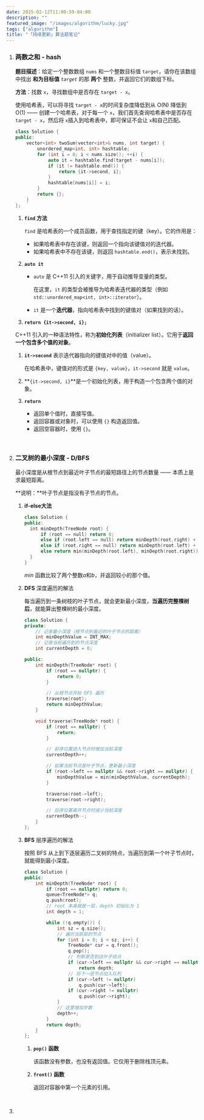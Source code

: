 ```yaml
---
date: 2025-02-12T11:00:59-04:00
description: ""
featured_image: "/images/algorithm/lucky.jpg"
tags: ["algorithm"]
title: "「持续更新」算法题笔记"
---
```


1. ### 两数之和 - hash

   **题目描述**：给定一个整数数组 `nums` 和一个整数目标值 `target`，请你在该数组中找出 **和为目标值** *`target`* 的那 **两个** 整数，并返回它们的数组下标。

   **方法**：找数 `x`，寻找数组中是否存在 `target - x`。

   使用哈希表，可以将寻找 `target - x`的时间复杂度降低到从 O(N) 降低到 O(1) —— 创建一个哈希表，对于每一个 `x`，我们首先查询哈希表中是否存在 `target - x`，然后将 `x`插入到哈希表中，即可保证不会让 `x`和自己匹配。

   ```c++
   class Solution {
   public:
       vector<int> twoSum(vector<int>& nums, int target) {
           unordered_map<int, int> hashtable;
           for (int i = 0; i < nums.size(); ++i) {
               auto it = hashtable.find(target - nums[i]);
               if (it != hashtable.end()) {
                   return {it->second, i};
               }
               hashtable[nums[i]] = i;
           }
           return {};
       }
   };
   ```
   
   1. **`find` 方法**
   
      `find` 是哈希表的一个成员函数，用于查找指定的键（key）。它的作用是：
   
      - 如果哈希表中存在该键，则返回一个指向该键值对的迭代器。
      - 如果哈希表中不存在该键，则返回 `hashtable.end()`，表示未找到。
   
   2. **`auto it`**
   
      - `auto` 是 C++11 引入的关键字，用于自动推导变量的类型。
   
        在这里，`it` 的类型会被推导为哈希表迭代器的类型（例如 `std::unordered_map<int, int>::iterator`）。
   
      - `it` 是一个**迭代器**，指向哈希表中找到的键值对（如果找到的话）。
   
      <!--more-->
   
   3.  **`return {it->second, i};`** 
   
      C++11 引入的一种语法特性，称为**初始化列表**（initializer list）。它用于**返回一个包含多个值的对象**。
   
      1. **`it->second`** 表示迭代器指向的键值对中的值（value）。
   
         在哈希表中，键值对的形式是 `{key, value}`，`it->second` 就是 `value`。
   
      2. **`{it->second, i}`**是一个初始化列表，用于构造一个包含两个值的对象。
   
      3. **`return`**
         - 返回单个值时，直接写值。
         - 返回容器或对象时，可以使用 `{}` 构造返回值。
         - 返回空容器时，使用 `{}`。
   
   



&nbsp;

2. ### 二叉树的最小深度 - D/BFS

   最小深度是从根节点到最近叶子节点的最短路径上的节点数量 —— 本质上是求最短距离。

   **说明：**叶子节点是指没有子节点的节点。
   
   1. **if-else大法**
   
      ```c++
      class Solution {
      public:
      	int minDepth(TreeNode root) {
      		if (root == null) return 0;
      		else if (root.left == null) return minDepth(root.right) + 1;
      		else if (root.right == null) return minDepth(root.left) + 1;
      		else return min(minDepth(root.left), minDepth(root.right)) + 1;
      	}
      }
      ```
   
      *min* 函数比较了两个整数*a*和*b*，并返回较小的那个值。
   
   2. **DFS** 深度遍历的解法
   
      每当遍历到一条树枝的叶子节点，就会更新最小深度，**当遍历完整棵树后**，就能算出整棵树的最小深度。
   
      ```c++
      class Solution {
      private:
          // 记录最小深度（根节点到最近的叶子节点的距离）
          int minDepthValue = INT_MAX;
          // 记录当前遍历到的节点深度
          int currentDepth = 0;
      
      public:
          int minDepth(TreeNode* root) {
              if (root == nullptr) {
                  return 0;
              }
      
              // 从根节点开始 DFS 遍历
              traverse(root);
              return minDepthValue;
          }
      
          void traverse(TreeNode* root) {
              if (root == nullptr) {
                  return;
              }
      
              // 前序位置进入节点时增加当前深度
              currentDepth++;
      
              // 如果当前节点是叶子节点，更新最小深度
              if (root->left == nullptr && root->right == nullptr) {
                  minDepthValue = min(minDepthValue, currentDepth);
              }
      
              traverse(root->left);
              traverse(root->right);
      
              // 后序位置离开节点时减少当前深度
              currentDepth--;
          }
      };
      ```
   
   3. **BFS** 层序遍历的解法
   
      按照 BFS 从上到下逐层遍历二叉树的特点，当遍历到第一个叶子节点时，就能得到最小深度。
   
      ```c++
      class Solution {
      public:
          int minDepth(TreeNode* root) {
              if (root == nullptr) return 0;
              queue<TreeNode*> q;
              q.push(root);
              // root 本身就是一层，depth 初始化为 1
              int depth = 1;
      
              while (!q.empty()) {
                  int sz = q.size();
                  // 遍历当前层的节点
                  for (int i = 0; i < sz; i++) {
                      TreeNode* cur = q.front();
                      q.pop();
                      // 判断是否到达叶子结点
                      if (cur->left == nullptr && cur->right == nullptr)
                          return depth;
                      // 将下一层节点加入队列
                      if (cur->left != nullptr)
                          q.push(cur->left);
                      if (cur->right != nullptr)
                          q.push(cur->right);
                  }
                  // 这里增加步数
                  depth++;
              }
              return depth;
          }
      };
      ```
   
      1. **`pop()` 函数**
   
         该函数没有参数，也没有返回值。它仅用于删除栈顶元素。
   
      2. **`front()` 函数**
   
         返回对容器中第一个元素的引用。



&nbsp;

3. 

















